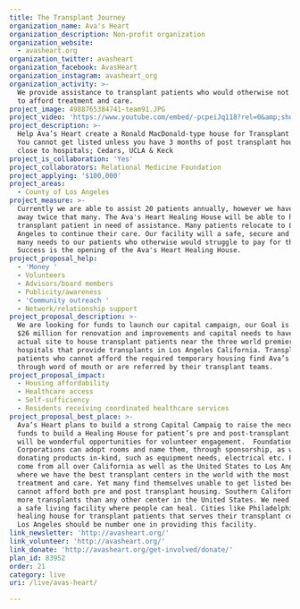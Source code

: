 ```yaml
---
title: The Transplant Journey
organization_name: Ava's Heart
organization_description: Non-profit organization
organization_website:
  - avasheart.org
organization_twitter: avasheart
organization_facebook: AvasHeart
organization_instagram: avasheart_org
organization_activity: >-
  We provide assistance to transplant patients who would otherwise not be able
  to afford treatment and care.
project_image: 4988765384741-team91.JPG
project_video: 'https://www.youtube.com/embed/-pcpeiJq118?rel=0&amp;showinfo=0'
project_description: >-
  Help Ava’s Heart create a Ronald MacDonald-type house for Transplant patients.
  You cannot get listed unless you have 3 months of post transplant housing
  close to hospitals; Cedars, UCLA & Keck
project_is_collaboration: 'Yes'
project_collaborators: Relational Medicine Foundation
project_applying: '$100,000'
project_areas:
  - County of Los Angeles
project_measure: >-
  Currently we are able to assist 20 patients annually, however we have to turn
  away twice that many. The Ava's Heart Healing House will be able to help every
  transplant patient in need of assistance. Many patients relocate to Los
  Angeles to continue their care. Our facility will a safe, secure and provide
  many needs to our patients who otherwise would struggle to pay for them.
  Success is the opening of the Ava's Heart Healing House.
project_proposal_help:
  - 'Money '
  - Volunteers
  - Advisors/board members
  - Publicity/awareness
  - 'Community outreach '
  - Network/relationship support
project_proposal_description: >-
  We are looking for funds to launch our capital campaign, our Goal is to raise
  $26 million for renovation and improvements and capital needs to have an
  actual site to house transplant patients near the three world premier
  hospitals that provide transplants in Los Angeles California. Transplant
  patients who cannot afford the required temporary housing find Ava’s Heart
  through word of mouth or are referred by their transplant teams.
project_proposal_impact:
  - Housing affordability
  - Healthcare access
  - Self-sufficiency
  - Residents receiving coordinated healthcare services
project_proposal_best_place: >-
  Ava’s Heart plans to build a strong Capital Campaig to raise the necessary
  funds to build a Healing House for patient’s pre and post-transplant.  There
  will be wonderful opportunities for volunteer engagement.  Foundations and
  Corporations can adopt rooms and name them, through sponsorship, as well as,
  donating products in-kind, such as equipment needs, electrical etc. People
  come from all over California as well as the United States to Los Angeles
  where we have the best transplant centers in the world with the most advanced
  treatment and care. Yet many find themselves unable to get listed because they
  cannot afford both pre and post transplant housing. Southern California does
  more transplants than any other center in the United States. We need to create
  a safe living facility where people can heal. Cities like Philadelphia, have a
  healing house for transplant patients that serves their transplant centers.
  Los Angeles should be number one in providing this facility.
link_newsletter: 'http://avasheart.org/'
link_volunteer: 'http://avasheart.org/'
link_donate: 'http://avasheart.org/get-involved/donate/'
plan_id: 83952
order: 21
category: live
uri: /live/avas-heart/

---
```

